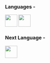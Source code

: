 ### Languages -

<img src="https://cdn.jsdelivr.net/gh/devicons/devicon/icons/lua/lua-original.svg" width="40"/> <img src="https://cdn.jsdelivr.net/gh/devicons/devicon/icons/csharp/csharp-original.svg" width="40"/>

### Next Language - 
<img src="https://cdn.jsdelivr.net/gh/devicons/devicon/icons/c/c-original.svg" width="40"/>
